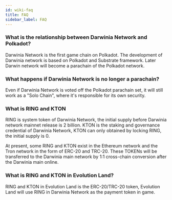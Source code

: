```yaml
---
id: wiki-faq
title: FAQ
sidebar_label: FAQ
---
```


### What is the relationship between Darwinia Network and Polkadot?

Darwinia Network is the first game chain on Polkadot. The development of Darwinia network is based on Polkadot and Substrate framework. Later Darwin network will become a parachain of the Polkadot network.

### What happens if Darwinia Network is no longer a parachain?

Even if Darwinia Network is voted off the Polkadot parachain set, it will still work as a "Solo Chain", where it's responsible for its own security.

### What is RING and KTON

RING is system token of Darwinia Network, the initial supply before Darwinia network mainnet release is 2 billion.  KTON is the staking and governance credential of Darwinia Network, KTON can only obtained by locking RING, the initial supply is 0.

At present, some RING and KTON exist in the Ethereum network and the Tron network in the form of ERC-20 and TRC-20. These TOKENs will be transferred to the Darwinia main network by 1:1 cross-chain conversion after the Darwinia main online.

### What is RING and KTON in Evolution Land?

RING and KTON in Evolution Land is the ERC-20/TRC-20 token, Evolution Land will use RING in Darwinia Network as the payment token in game.